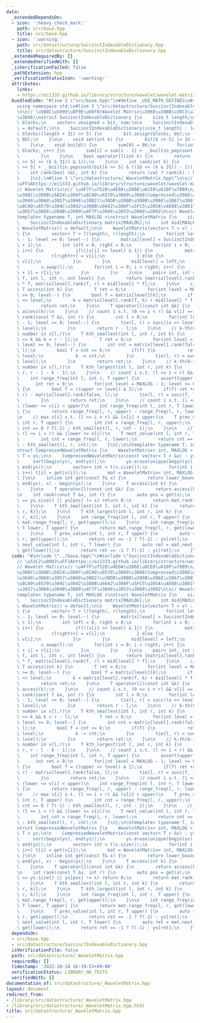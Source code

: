 ```yaml
---
data:
  _extendedDependsOn:
  - icon: ':heavy_check_mark:'
    path: src/base.hpp
    title: src/base.hpp
  - icon: ':warning:'
    path: src/datastructure/SuccinctIndexableDictionary.hpp
    title: src/datastructure/SuccinctIndexableDictionary.hpp
  _extendedRequiredBy: []
  _extendedVerifiedWith: []
  _isVerificationFailed: false
  _pathExtension: hpp
  _verificationStatusIcon: ':warning:'
  attributes:
    links:
    - https://ei1333.github.io/library/structure/wavelet/wavelet-matrix.cpp
  bundledCode: "#line 2 \"src/base.hpp\"\n#define _USE_MATH_DEFINES\n#include <bits/stdc++.h>\n\
    using namespace std;\n#line 3 \"src/datastructure/SuccinctIndexableDictionary.hpp\"\
    \n\n// \u5B8C\u5099\u8F9E\u66F8(Wavelet Matrix\u3068\u30BB\u30C3\u30C8\u3067\u4F7F\
    \u3046)\nstruct SuccinctIndexableDictionary {\n    size_t length;\n    size_t\
    \ blocks;\n    vector< unsigned > bit, sum;\n\n    SuccinctIndexableDictionary()\
    \ = default;\n\n    SuccinctIndexableDictionary(size_t length) : length(length),\
    \ blocks((length + 31) >> 5) {\n        bit.assign(blocks, 0U);\n        sum.assign(blocks,\
    \ 0U);\n    }\n\n    void set(int k) {\n        bit[k >> 5] |= 1U << (k & 31);\n\
    \    }\n\n    void build() {\n        sum[0] = 0U;\n        for(int i = 1; i <\
    \ blocks; i++) {\n        sum[i] = sum[i - 1] + __builtin_popcount(bit[i - 1]);\n\
    \        }\n    }\n\n    bool operator[](int k) {\n        return (bool((bit[k\
    \ >> 5] >> (k & 31)) & 1));\n    }\n\n    int rank(int k) {\n        return (sum[k\
    \ >> 5] + __builtin_popcount(bit[k >> 5] & ((1U << (k & 31)) - 1)));\n    }\n\n\
    \    int rank(bool val, int k) {\n        return (val ? rank(k) : k - rank(k));\n\
    \    }\n};\n#line 3 \"src/datastructure/_WaveletMatrix.hpp\"\n\n// \u53C2\u8003\
    \uFF1Ahttps://ei1333.github.io/library/structure/wavelet/wavelet-matrix.cpp\n\
    // Wavelet Matrix\n// \u4F7F\u7528\u4E0A\u306E\u6CE8\u610F\u70B9\n// \u30FB\u5165\
    \u308C\u308B\u5024\u306F\u8CA0\u6570\u3060\u3068(Compressed\u306E\u65B9\u3092\u4F7F\
    \u3046\u3068\u3057\u3066\u3082)\u30D0\u30B0\u308B\u306E\u3067\u3001\n// \u3000\
    \u8CA0\u6570\u304C\u3042\u308B\u6642\u306F\u5FC5\u305A\u4E88\u3081\u5EA7\u5727\
    \u3057\u3066\u304B\u3089\u4F7F\u3046\u3053\u3068\u3002\n\n// Wavelet Matrix\n\
    template< typename T, int MAXLOG >\nstruct WaveletMatrix {\n    size_t length;\n\
    \    SuccinctIndexableDictionary matrix[MAXLOG];\n    int mid[MAXLOG];\n\n   \
    \ WaveletMatrix() = default;\n\n    WaveletMatrix(vector< T > v) : length(v.size())\
    \ {\n        vector< T > l(length), r(length);\n        for(int level = MAXLOG\
    \ - 1; level >= 0; level--) {\n        matrix[level] = SuccinctIndexableDictionary(length\
    \ + 1);\n        int left = 0, right = 0;\n        for(int i = 0; i < length;\
    \ i++) {\n            if(((v[i] >> level) & 1)) {\n            matrix[level].set(i);\n\
    \            r[right++] = v[i];\n            } else {\n            l[left++] =\
    \ v[i];\n            }\n        }\n        mid[level] = left;\n        matrix[level].build();\n\
    \        v.swap(l);\n        for(int i = 0; i < right; i++) {\n            v[left\
    \ + i] = r[i];\n        }\n        }\n    }\n\n    pair< int, int > succ(bool\
    \ f, int l, int r, int level) {\n        return {matrix[level].rank(f, l) + mid[level]\
    \ * f, matrix[level].rank(f, r) + mid[level] * f};\n    }\n\n    // v[k]\n   \
    \ T access(int k) {\n        T ret = 0;\n        for(int level = MAXLOG - 1; level\
    \ >= 0; level--) {\n        bool f = matrix[level][k];\n        if(f) ret |= T(1)\
    \ << level;\n        k = matrix[level].rank(f, k) + mid[level] * f;\n        }\n\
    \        return ret;\n    }\n\n    T operator[](const int &k) {\n        return\
    \ access(k);\n    }\n\n    // count i s.t. (0 <= i < r) && v[i] == x\n    int\
    \ rank(const T &x, int r) {\n        int l = 0;\n        for(int level = MAXLOG\
    \ - 1; level >= 0; level--) {\n        tie(l, r) = succ((x >> level) & 1, l, r,\
    \ level);\n        }\n        return r - l;\n    }\n\n    // k-th(0-indexed) smallest\
    \ number in v[l,r)\n    T kth_smallest(int l, int r, int k) {\n        assert(0\
    \ <= k && k < r - l);\n        T ret = 0;\n        for(int level = MAXLOG - 1;\
    \ level >= 0; level--) {\n        int cnt = matrix[level].rank(false, r) - matrix[level].rank(false,\
    \ l);\n        bool f = cnt <= k;\n        if(f) {\n            ret |= T(1) <<\
    \ level;\n            k -= cnt;\n        }\n        tie(l, r) = succ(f, l, r,\
    \ level);\n        }\n        return ret;\n    }\n\n    // k-th(0-indexed) largest\
    \ number in v[l,r)\n    T kth_largest(int l, int r, int k) {\n        return kth_smallest(l,\
    \ r, r - l - k - 1);\n    }\n\n    // count i s.t. (l <= i < r) && (v[i] < upper)\n\
    \    int range_freq(int l, int r, T upper) {\n        assert(upper >= 0);\n  \
    \      int ret = 0;\n        for(int level = MAXLOG - 1; level >= 0; level--)\
    \ {\n        bool f = ((upper >> level) & 1);\n        if(f) ret += matrix[level].rank(false,\
    \ r) - matrix[level].rank(false, l);\n        tie(l, r) = succ(f, l, r, level);\n\
    \        }\n        return ret;\n    }\n\n    // count i s.t. (l <= i < r) &&\
    \ (lower <= v[i] < upper)\n    int range_freq(int l, int r, T lower, T upper)\
    \ {\n        return range_freq(l, r, upper) - range_freq(l, r, lower);\n    }\n\
    \n    // max v[i] s.t. (l <= i < r) && (v[i] < upper)\n    T prev_value(int l,\
    \ int r, T upper) {\n        int cnt = range_freq(l, r, upper);\n        return\
    \ cnt == 0 ? T(-1) : kth_smallest(l, r, cnt - 1);\n    }\n\n    // min v[i] s.t.\
    \ (l <= i < r) && (lower <= v[i])\n    T next_value(int l, int r, T lower) {\n\
    \        int cnt = range_freq(l, r, lower);\n        return cnt == r - l ? T(-1)\
    \ : kth_smallest(l, r, cnt);\n    }\n};\n\ntemplate< typename T, int MAXLOG >\n\
    struct CompressedWaveletMatrix {\n    WaveletMatrix< int, MAXLOG > mat;\n    vector<\
    \ T > ys;\n\n    CompressedWaveletMatrix(const vector< T > &v) : ys(v) {\n   \
    \     sort(begin(ys), end(ys));\n        ys.erase(unique(begin(ys), end(ys)),\
    \ end(ys));\n        vector< int > t(v.size());\n        for(int i = 0; i < v.size();\
    \ i++) t[i] = get(v[i]);\n        mat = WaveletMatrix< int, MAXLOG >(t);\n   \
    \ }\n\n    inline int get(const T& x) {\n        return lower_bound(begin(ys),\
    \ end(ys), x) - begin(ys);\n    }\n\n    T access(int k) {\n        return ys[mat.access(k)];\n\
    \    }\n\n    T operator[](const int &k) {\n        return access(k);\n    }\n\
    \n    int rank(const T &x, int r) {\n        auto pos = get(x);\n        if(pos\
    \ == ys.size() || ys[pos] != x) return 0;\n        return mat.rank(pos, r);\n\
    \    }\n\n    T kth_smallest(int l, int r, int k) {\n        return ys[mat.kth_smallest(l,\
    \ r, k)];\n    }\n\n    T kth_largest(int l, int r, int k) {\n        return ys[mat.kth_largest(l,\
    \ r, k)];\n    }\n\n    int range_freq(int l, int r, T upper) {\n        return\
    \ mat.range_freq(l, r, get(upper));\n    }\n\n    int range_freq(int l, int r,\
    \ T lower, T upper) {\n        return mat.range_freq(l, r, get(lower), get(upper));\n\
    \    }\n\n    T prev_value(int l, int r, T upper) {\n        auto ret = mat.prev_value(l,\
    \ r, get(upper));\n        return ret == -1 ? T(-1) : ys[ret];\n    }\n\n    T\
    \ next_value(int l, int r, T lower) {\n        auto ret = mat.next_value(l, r,\
    \ get(lower));\n        return ret == -1 ? T(-1) : ys[ret];\n    }\n};\n"
  code: "#include \"../base.hpp\"\n#include \"SuccinctIndexableDictionary.hpp\"\n\n\
    // \u53C2\u8003\uFF1Ahttps://ei1333.github.io/library/structure/wavelet/wavelet-matrix.cpp\n\
    // Wavelet Matrix\n// \u4F7F\u7528\u4E0A\u306E\u6CE8\u610F\u70B9\n// \u30FB\u5165\
    \u308C\u308B\u5024\u306F\u8CA0\u6570\u3060\u3068(Compressed\u306E\u65B9\u3092\u4F7F\
    \u3046\u3068\u3057\u3066\u3082)\u30D0\u30B0\u308B\u306E\u3067\u3001\n// \u3000\
    \u8CA0\u6570\u304C\u3042\u308B\u6642\u306F\u5FC5\u305A\u4E88\u3081\u5EA7\u5727\
    \u3057\u3066\u304B\u3089\u4F7F\u3046\u3053\u3068\u3002\n\n// Wavelet Matrix\n\
    template< typename T, int MAXLOG >\nstruct WaveletMatrix {\n    size_t length;\n\
    \    SuccinctIndexableDictionary matrix[MAXLOG];\n    int mid[MAXLOG];\n\n   \
    \ WaveletMatrix() = default;\n\n    WaveletMatrix(vector< T > v) : length(v.size())\
    \ {\n        vector< T > l(length), r(length);\n        for(int level = MAXLOG\
    \ - 1; level >= 0; level--) {\n        matrix[level] = SuccinctIndexableDictionary(length\
    \ + 1);\n        int left = 0, right = 0;\n        for(int i = 0; i < length;\
    \ i++) {\n            if(((v[i] >> level) & 1)) {\n            matrix[level].set(i);\n\
    \            r[right++] = v[i];\n            } else {\n            l[left++] =\
    \ v[i];\n            }\n        }\n        mid[level] = left;\n        matrix[level].build();\n\
    \        v.swap(l);\n        for(int i = 0; i < right; i++) {\n            v[left\
    \ + i] = r[i];\n        }\n        }\n    }\n\n    pair< int, int > succ(bool\
    \ f, int l, int r, int level) {\n        return {matrix[level].rank(f, l) + mid[level]\
    \ * f, matrix[level].rank(f, r) + mid[level] * f};\n    }\n\n    // v[k]\n   \
    \ T access(int k) {\n        T ret = 0;\n        for(int level = MAXLOG - 1; level\
    \ >= 0; level--) {\n        bool f = matrix[level][k];\n        if(f) ret |= T(1)\
    \ << level;\n        k = matrix[level].rank(f, k) + mid[level] * f;\n        }\n\
    \        return ret;\n    }\n\n    T operator[](const int &k) {\n        return\
    \ access(k);\n    }\n\n    // count i s.t. (0 <= i < r) && v[i] == x\n    int\
    \ rank(const T &x, int r) {\n        int l = 0;\n        for(int level = MAXLOG\
    \ - 1; level >= 0; level--) {\n        tie(l, r) = succ((x >> level) & 1, l, r,\
    \ level);\n        }\n        return r - l;\n    }\n\n    // k-th(0-indexed) smallest\
    \ number in v[l,r)\n    T kth_smallest(int l, int r, int k) {\n        assert(0\
    \ <= k && k < r - l);\n        T ret = 0;\n        for(int level = MAXLOG - 1;\
    \ level >= 0; level--) {\n        int cnt = matrix[level].rank(false, r) - matrix[level].rank(false,\
    \ l);\n        bool f = cnt <= k;\n        if(f) {\n            ret |= T(1) <<\
    \ level;\n            k -= cnt;\n        }\n        tie(l, r) = succ(f, l, r,\
    \ level);\n        }\n        return ret;\n    }\n\n    // k-th(0-indexed) largest\
    \ number in v[l,r)\n    T kth_largest(int l, int r, int k) {\n        return kth_smallest(l,\
    \ r, r - l - k - 1);\n    }\n\n    // count i s.t. (l <= i < r) && (v[i] < upper)\n\
    \    int range_freq(int l, int r, T upper) {\n        assert(upper >= 0);\n  \
    \      int ret = 0;\n        for(int level = MAXLOG - 1; level >= 0; level--)\
    \ {\n        bool f = ((upper >> level) & 1);\n        if(f) ret += matrix[level].rank(false,\
    \ r) - matrix[level].rank(false, l);\n        tie(l, r) = succ(f, l, r, level);\n\
    \        }\n        return ret;\n    }\n\n    // count i s.t. (l <= i < r) &&\
    \ (lower <= v[i] < upper)\n    int range_freq(int l, int r, T lower, T upper)\
    \ {\n        return range_freq(l, r, upper) - range_freq(l, r, lower);\n    }\n\
    \n    // max v[i] s.t. (l <= i < r) && (v[i] < upper)\n    T prev_value(int l,\
    \ int r, T upper) {\n        int cnt = range_freq(l, r, upper);\n        return\
    \ cnt == 0 ? T(-1) : kth_smallest(l, r, cnt - 1);\n    }\n\n    // min v[i] s.t.\
    \ (l <= i < r) && (lower <= v[i])\n    T next_value(int l, int r, T lower) {\n\
    \        int cnt = range_freq(l, r, lower);\n        return cnt == r - l ? T(-1)\
    \ : kth_smallest(l, r, cnt);\n    }\n};\n\ntemplate< typename T, int MAXLOG >\n\
    struct CompressedWaveletMatrix {\n    WaveletMatrix< int, MAXLOG > mat;\n    vector<\
    \ T > ys;\n\n    CompressedWaveletMatrix(const vector< T > &v) : ys(v) {\n   \
    \     sort(begin(ys), end(ys));\n        ys.erase(unique(begin(ys), end(ys)),\
    \ end(ys));\n        vector< int > t(v.size());\n        for(int i = 0; i < v.size();\
    \ i++) t[i] = get(v[i]);\n        mat = WaveletMatrix< int, MAXLOG >(t);\n   \
    \ }\n\n    inline int get(const T& x) {\n        return lower_bound(begin(ys),\
    \ end(ys), x) - begin(ys);\n    }\n\n    T access(int k) {\n        return ys[mat.access(k)];\n\
    \    }\n\n    T operator[](const int &k) {\n        return access(k);\n    }\n\
    \n    int rank(const T &x, int r) {\n        auto pos = get(x);\n        if(pos\
    \ == ys.size() || ys[pos] != x) return 0;\n        return mat.rank(pos, r);\n\
    \    }\n\n    T kth_smallest(int l, int r, int k) {\n        return ys[mat.kth_smallest(l,\
    \ r, k)];\n    }\n\n    T kth_largest(int l, int r, int k) {\n        return ys[mat.kth_largest(l,\
    \ r, k)];\n    }\n\n    int range_freq(int l, int r, T upper) {\n        return\
    \ mat.range_freq(l, r, get(upper));\n    }\n\n    int range_freq(int l, int r,\
    \ T lower, T upper) {\n        return mat.range_freq(l, r, get(lower), get(upper));\n\
    \    }\n\n    T prev_value(int l, int r, T upper) {\n        auto ret = mat.prev_value(l,\
    \ r, get(upper));\n        return ret == -1 ? T(-1) : ys[ret];\n    }\n\n    T\
    \ next_value(int l, int r, T lower) {\n        auto ret = mat.next_value(l, r,\
    \ get(lower));\n        return ret == -1 ? T(-1) : ys[ret];\n    }\n};\n"
  dependsOn:
  - src/base.hpp
  - src/datastructure/SuccinctIndexableDictionary.hpp
  isVerificationFile: false
  path: src/datastructure/_WaveletMatrix.hpp
  requiredBy: []
  timestamp: '2022-10-18 16:39:53+09:00'
  verificationStatus: LIBRARY_NO_TESTS
  verifiedWith: []
documentation_of: src/datastructure/_WaveletMatrix.hpp
layout: document
redirect_from:
- /library/src/datastructure/_WaveletMatrix.hpp
- /library/src/datastructure/_WaveletMatrix.hpp.html
title: src/datastructure/_WaveletMatrix.hpp
---
```

